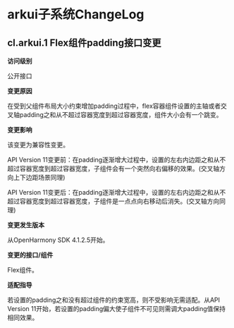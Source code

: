 #  arkui子系统ChangeLog

## cl.arkui.1 Flex组件padding接口变更

**访问级别**

公开接口

**变更原因**

在受到父组件布局大小约束增加padding过程中，flex容器组件设置的主轴或者交叉轴padding之和从不超过容器宽度到超过容器宽度，组件大小会有一个跳变。

**变更影响**

该变更为兼容性变更。

API Version 11变更前：在padding逐渐增大过程中，设置的左右内边距之和从不超过容器宽度到超过容器宽度，子组件会有一个突然向右偏移的效果。(交叉轴方向上下边距场景同理)

API Version 11变更后：在padding逐渐增大过程中，设置的左右内边距之和从不超过容器宽度到超过容器宽度，子组件是一点点向右移动后消失。(交叉轴方向同理)

**变更发生版本**

从OpenHarmony SDK 4.1.2.5开始。

**变更的接口/组件**

Flex组件。

**适配指导**

若设置的padding之和没有超过组件的约束宽高，则不受影响无需适配。从API Version 11开始，若设置的padding偏大使子组件不可见则需调大padding值保持相同效果。